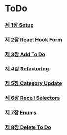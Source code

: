 # ToDo

### [제 1장 Setup](https://delicate-credit-20c.notion.site/1-Setup-8771dd903a674439b9323f781decb38a)

### [제 2장 React Hook Form](https://delicate-credit-20c.notion.site/2-React-Hook-Form-9986912c836544478b47e3621909f283)

### [제 3장 Add To Do](https://delicate-credit-20c.notion.site/3-Add-To-Do-759fcd0d12e6436999a69636a39e7e20)

### [제 4장 Refactoring](https://delicate-credit-20c.notion.site/4-Refactoring-793ce41f72a741a3b4eefc7baf888dc5)

### [제 5장 Category Update](https://delicate-credit-20c.notion.site/5-Category-Update-1e9c92381163491e83b508831b8abdb2)

### [제 6장 Recoil Selectors](https://delicate-credit-20c.notion.site/6-Recoil-Selectors-eb3bde6122c740f99851c6134299900e)

### [제 7장 Enums](https://delicate-credit-20c.notion.site/7-Enums-5126c87f5e4d4a669fb2a3c030d97612)

### [제 8장 Delete To Do](https://delicate-credit-20c.notion.site/8-Delete-To-Do-b5dd14aaaff24d3e86b5c168259bdfac)
